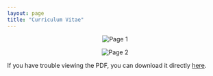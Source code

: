 ```yaml
---
layout: page
title: "Curriculum Vitae"
---
```

<p align="center">
 <img src=https://github.com/GammaAR/GammaAR.github.io/blob/0761a2c412e4657f4c26c5269406d39df8936f92/assets/img/CV_1.png alt="Page 1">
</p>
<p align="center">
 <img src=https://github.com/GammaAR/GammaAR.github.io/blob/0761a2c412e4657f4c26c5269406d39df8936f92/assets/img/CV_2.png alt="Page 2">
</p>

If you have trouble viewing the PDF, you can download it directly [here](https://github.com/GammaAR/GammaAR.github.io/blob/1f4d71133f8ea8c474ea41fbabf96da53a26c11d/assets/pdf/Curriculum%20Vitae%20(CV)_Gamma%20A%20Rosyidin_Newest_DA.pdf).

